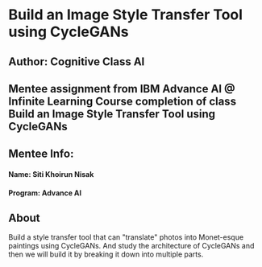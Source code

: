 # Build an Image Style Transfer Tool using CycleGANs

## Author: Cognitive Class AI

## Mentee assignment from IBM Advance AI @ Infinite Learning Course completion of class Build an Image Style Transfer Tool using CycleGANs

## Mentee Info: 
#### Name: Siti Khoirun Nisak
#### Program: Advance AI


## About
Build a style transfer tool that can "translate" photos into Monet-esque paintings using CycleGANs. And study the architecture of CycleGANs and then we will build it by breaking it down into multiple parts.
